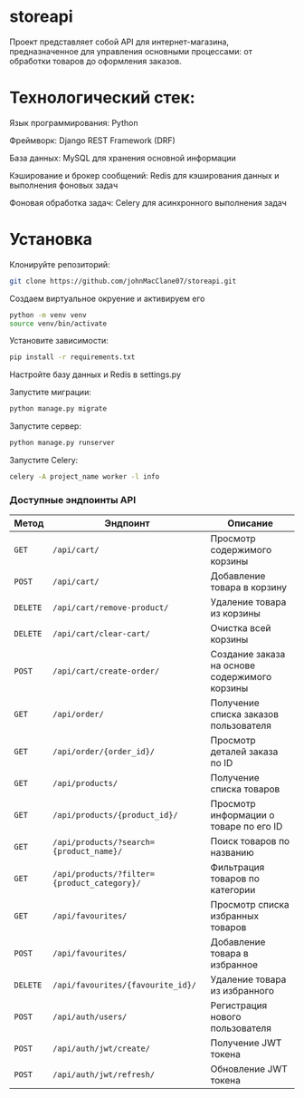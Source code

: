 # storeapi

Проект представляет собой API для интернет-магазина, предназначенное для управления основными процессами: от обработки товаров до оформления заказов.

# Технологический стек:
Язык программирования: Python

Фреймворк: Django REST Framework (DRF)

База данных: MySQL для хранения основной информации

Кэширование и брокер сообщений: Redis для кэширования данных и выполнения фоновых задач

Фоновая обработка задач: Celery для асинхронного выполнения задач

# Установка
Клонируйте репозиторий: 
```bash
git clone https://github.com/johnMacClane07/storeapi.git
```
Создаем виртуальное окруение и активируем его 
```bash 
python -m venv venv
source venv/bin/activate 
```
Установите зависимости: 
```bash 
pip install -r requirements.txt
```

Настройте базу данных и Redis в settings.py

Запустите миграции: 
```bash 
python manage.py migrate
```
Запустите сервер: 
```bash 
python manage.py runserver
```
Запустите Celery:
```bash 
celery -A project_name worker -l info
```
### Доступные эндпоинты API

| Метод  | Эндпоинт                           | Описание                                                   |
|--------|-----------------------------------|------------------------------------------------------------|
| `GET`  | `/api/cart/`                      | Просмотр содержимого корзины                                |
| `POST` | `/api/cart/`                      | Добавление товара в корзину                                 |
| `DELETE` | `/api/cart/remove-product/`      | Удаление товара из корзины                                  |
| `DELETE` | `/api/cart/clear-cart/`          | Очистка всей корзины                                        |
| `POST` | `/api/cart/create-order/`         | Создание заказа на основе содержимого корзины               |
| `GET`  | `/api/order/`                     | Получение списка заказов пользователя                      |
| `GET`  | `/api/order/{order_id}/`          | Просмотр деталей заказа по ID                               |
| `GET`  | `/api/products/`                  | Получение списка товаров                                    |
| `GET`  | `/api/products/{product_id}/`     | Просмотр информации о товаре по его ID                      |
| `GET`  | `/api/products/?search={product_name}/` | Поиск товаров по названию                           |
| `GET`  | `/api/products/?filter={product_category}/` | Фильтрация товаров по категории                  |
| `GET`  | `/api/favourites/`                | Просмотр списка избранных товаров                           |
| `POST` | `/api/favourites/`                | Добавление товара в избранное                               |
| `DELETE` | `/api/favourites/{favourite_id}/` | Удаление товара из избранного                    |
| `POST` | `/api/auth/users/`                | Регистрация нового пользователя                             |
| `POST` | `/api/auth/jwt/create/`                | Получение JWT токена                                        |
| `POST` | `/api/auth/jwt/refresh/`               | Обновление JWT токена                                       |

